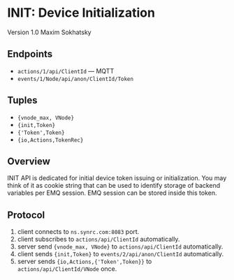 INIT: Device Initialization
===========================

Version 1.0 Maxim Sokhatsky

Endpoints
--------

* `actions/1/api/ClientId` — MQTT
* `events/1/Node/api/anon/ClientId/Token`

Tuples
------

* `{vnode_max, VNode}`
* `{init,Token}`
* `{'Token',Token}`
* `{io,Actions,TokenRec}`

Overview
--------

INIT API is dedicated for initial device token issuing or initialization.
You may think of it as cookie string that can be used to identify
storage of backend variables per EMQ session. EMQ session can be stored
inside this token.

Protocol
--------

1. client connects to `ns.synrc.com:8083` port.
2. client subscribes to `actions/api/ClientId` automatically.
3. server send `{vnode_max, VNode}` to `actions/api/ClientId` automatically.
4. client sends `{init,Token}` to `events/2/api/anon/ClientId` automatically.
5. server sends `{io,Actions,{'Token',Token}}` to `actions/api/ClientId/VNode` once.
